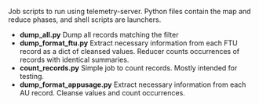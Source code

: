 Job scripts to run using telemetry-server. Python files contain the map and reduce phases, and shell scripts are launchers.

* **dump_all.py** 
    Dump all records matching the filter
* **dump_format_ftu.py** 
    Extract necessary information from each FTU record as a dict of cleansed 
    values. Reducer counts occurrences of records with identical summaries.
* **count_records.py**
    Simple job to count records. Mostly intended for testing.
* **dump_format_appusage.py**
    Extract necessary information from each AU record. Cleanse values and count
    occurrences.

